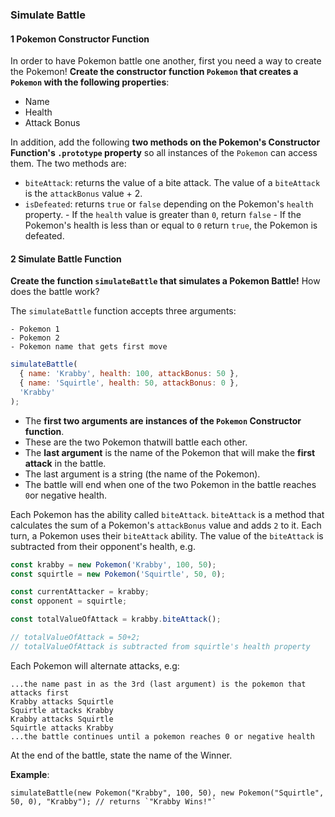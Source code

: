 ### Simulate Battle

#### 1 Pokemon Constructor Function

In order to have Pokemon battle one another, first you need a way to create the Pokemon! **Create the constructor function `Pokemon` that creates a `Pokemon`
with the following properties**:

- Name
- Health
- Attack Bonus

In addition, add the following **two methods on the Pokemon's Constructor Function's `.prototype` property** so all instances of the `Pokemon` can access them. The two methods are:

- `biteAttack`: returns the value of a bite attack. The value of a `biteAttack` is the `attackBonus` value + 2.
- `isDefeated`: returns `true` or `false` depending on the Pokemon's `health` property. - If the `health` value is greater than `0`, return `false` - If the Pokemon's health is less than or equal to `0` return `true`, the Pokemon is defeated.

#### 2 Simulate Battle Function

**Create the function `simulateBattle` that simulates a Pokemon Battle!** How does the battle work?

The `simulateBattle` function accepts three arguments:

    - Pokemon 1
    - Pokemon 2
    - Pokemon name that gets first move

```js
simulateBattle(
  { name: 'Krabby', health: 100, attackBonus: 50 },
  { name: 'Squirtle', health: 50, attackBonus: 0 },
  'Krabby'
);
```

- The **first two arguments are instances of the `Pokemon` Constructor function**.
- These are the two Pokemon thatwill battle each other.
- The **last argument** is the name of the Pokemon that will make the **first attack** in the battle.
- The last argument is a string (the name of the Pokemon).
- The battle will end when one of the two Pokemon in the battle reaches `0`or negative health.

Each Pokemon has the ability called `biteAttack`. `biteAttack` is a method that calculates the sum of a Pokemon's `attackBonus` value and adds `2` to it. Each turn, a Pokemon uses their `biteAttack` ability. The value of the `biteAttack` is subtracted from their opponent's health, e.g.

```js
const krabby = new Pokemon('Krabby', 100, 50);
const squirtle = new Pokemon('Squirtle', 50, 0);

const currentAttacker = krabby;
const opponent = squirtle;

const totalValueOfAttack = krabby.biteAttack();

// totalValueOfAttack = 50+2;
// totalValueOfAttack is subtracted from squirtle's health property
```

Each Pokemon will alternate attacks, e.g:

```
...the name past in as the 3rd (last argument) is the pokemon that attacks first
Krabby attacks Squirtle
Squirtle attacks Krabby
Krabby attacks Squirtle
Squirtle attacks Krabby
...the battle continues until a pokemon reaches 0 or negative health
```

At the end of the battle, state the name of the Winner.

**Example**:

```
simulateBattle(new Pokemon("Krabby", 100, 50), new Pokemon("Squirtle", 50, 0), "Krabby"); // returns `"Krabby Wins!"`
```
